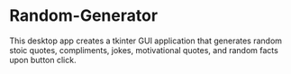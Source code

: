 # Random-Generator
This desktop app creates a tkinter GUI application that generates random stoic quotes, compliments, jokes, motivational quotes, and random facts upon button click.
